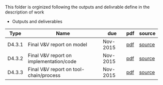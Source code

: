 This folder is orginized following the outputs and delivrable define in the description of work

* Outputs and deliverables

 Type   | Name                                                     | due      | pdf | source
----|----|----|---|---
 D4.3.1 | Final V&V report on model | Nov-2015 | [pdf](https://github.com/openETCS/validation/blob/master/Reports/D4.3.1/)  | [source](https://github.com/openETCS/validation/blob/master/Reports/D4.3.1)
 D4.3.2 | Final V&V report on implementation/code | Nov-2015 | [pdf](https://github.com/openETCS/validation/blob/master/Reports/D4.3/D4.3.2/)  | [source](https://github.com/openETCS/validation/blob/master/Reports/D4.3.2) 
 D4.3.3 | Final V&V report on tool-chain/process | Nov-2015 | [pdf](https://github.com/openETCS/validation/blob/master/Reports/D4.3/D.4.3.3) | [source](https://github.com/openETCS/validation/blob/master/Reports/D4.3/D.4.3.3)
 
